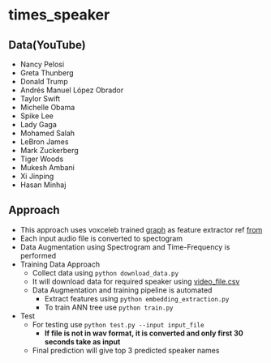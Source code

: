 # times_speaker

## Data(YouTube)
- Nancy Pelosi
- Greta Thunberg
- Donald Trump
- Andrés Manuel López Obrador
- Taylor Swift
- Michelle Obama
- Spike Lee
- Lady Gaga
- Mohamed Salah
- LeBron James
- Mark Zuckerberg
- Tiger Woods
- Mukesh Ambani
- Xi Jinping
- Hasan Minhaj

## Approach
- This approach uses voxceleb trained [graph](https://drive.google.com/open?id=1M_SXoW1ceKm3LghItY2ENKKUn3cWYfZm) as feature extractor ref [from](https://github.com/WeidiXie/VGG-Speaker-Recognition)
- Each input audio file is converted to spectogram
- Data Augmentation using Spectrogram and Time-Frequency is performed
- Training Data Approach
    - Collect data using ```python download_data.py```
    - It will download data for required speaker using [video_file.csv]()
    - Data Augmentation and training pipeline is automated
        - Extract features using ```python embedding_extraction.py``` 
        - To train ANN tree use ```python train.py```
- Test
    - For testing use ```python test.py --input input_file```
        - **If file is not in wav format, it is converted and only first 30 seconds take as input**
    - Final prediction will give top 3 predicted speaker names
    
    